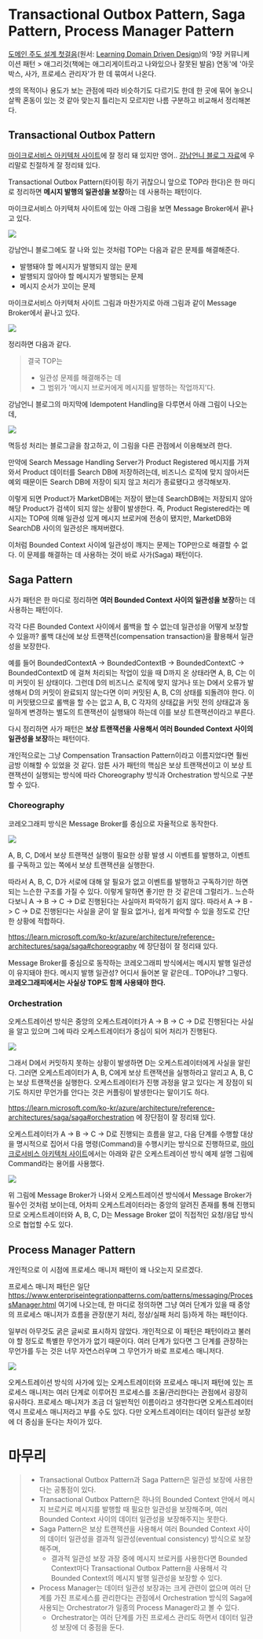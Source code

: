 # Transactional Outbox Pattern, Saga Pattern, Process Manager Pattern

[도메인 주도 설계 첫걸음](https://wikibook.co.kr/lddd/)(원서:
[Learning Domain Driven Design](https://www.amazon.com/Learning-Domain-Driven-Design-Aligning-Architecture/dp/1098100131/))의 '9장 커뮤니케이션 패턴 > 애그리것(책에는 애그리게이트라고 나와있으나 잘못된 발음) 연동'에 '아웃박스, 사가, 프로세스 관리자'가 한 데 묶여서 나온다.

셋의 목적이나 용도가 보는 관점에 따라 비슷하기도 다르기도 한데 한 곳에 묶어 놓으니 살짝 혼동이 있는 것 같아 맞는지 틀리는지 모르지만 나름 구분하고 비교해서 정리해본다.


## Transactional Outbox Pattern

[마이크로서비스 아키텍처 사이트](https://microservices.io/patterns/data/transactional-outbox.html)에 잘 정리 돼 있지만 영어.. [강남언니 블로그 자료](https://blog.gangnamunni.com/post/transactional-outbox/)에 우리말로 친절하게 잘 정리돼 있다.

Transactional Outbox Pattern(타이핑 하기 귀찮으니 앞으로 TOP라 한다)은 한 마디로 정리하면 **메시지 발행의 일관성을 보장**하는 데 사용하는 패턴이다.

마이크로서비스 아키텍처 사이트에 있는 아래 그림을 보면 Message Broker에서 끝나고 있다.

![](https://microservices.io/i/patterns/data/ReliablePublication.png)

강남언니 블로그에도 잘 나와 있는 것처럼 TOP는 다음과 같은 문제를 해결해준다.

- 발행돼야 할 메시지가 발행되지 않는 문제
- 발행되지 않아야 할 메시지가 발행되는 문제
- 메시지 순서가 꼬이는 문제

마이크로서비스 아키텍처 사이트 그림과 마찬가지로 아래 그림과 같이 Message Broker에서 끝나고 있다.

![](https://static.blog.gangnamunni.com/files/da/da3db100-873d-44a2-81bd-ba57e60d2a5d.jpeg)

정리하면 다음과 같다.

>결국 TOP는
>- 일관성 문제를 해결해주는 데
>- 그 범위가 '메시지 브로커에게 메시지를 발행하는 작업까지'다.

강남언니 블로그의 마지막에 Idempotent Handling을 다루면서 아래 그림이 나오는데, 

![](https://static.blog.gangnamunni.com/files/93/93f6ad37-0767-4275-9524-df49596207fc.jpeg)

멱등성 처리는 블로그글을 참고하고, 이 그림을 다른 관점에서 이용해보려 한다.

만약에 Search Message Handling Server가 Product Registered 메시지를 가져와서 Product 데이터를 Search DB에 저장하려는데, 비즈니스 로직에 맞지 않아서든 예외 때문이든 Search DB에 저장이 되지 않고 처리가 종료됐다고 생각해보자.

이렇게 되면 Product가 MarketDB에는 저장이 됐는데 SearchDB에는 저장되지 않아 해당 Product가 검색이 되지 않는 상황이 발생한다.
즉, Product Registered라는 메시지는 TOP에 의해 일관성 있게 메시지 브로커에 전송이 됐지만, MarketDB와 SearchDB 사이의 일관성은 깨져버렸다.

이처럼 Bounded Context 사이에 일관성이 깨지는 문제는 TOP만으로 해결할 수 없다. 이 문제를 해결하는 데 사용하는 것이 바로 사가(Saga) 패턴이다.


## Saga Pattern

사가 패턴은 한 마디로 정리하면 **여러 Bounded Context 사이의 일관성을 보장**하는 데 사용하는 패턴이다.

각각 다른 Bounded Context 사이에서 롤백을 할 수 없는데 일관성을 어떻게 보장할 수 있을까? 롤백 대신에 보상 트랜잭션(compensation transaction)을 활용해서 일관성을 보장한다.

예를 들어 BoundedContextA -> BoundedContextB -> BoundedContextC -> BoundedContextD 에 걸쳐 처리되는 작업이 있을 때 D까지 온 상태라면 A, B, C는 이미 커밋이 된 상태이다. 그런데 D의 비즈니스 로직에 맞지 않거나 또는 D에서 오류가 발생해서 D의 커밋이 완료되지 않는다면 이미 커밋된 A, B, C의 상태를 되돌려야 한다. 이미 커밋됐으므로 롤백을 할 수는 없고 A, B, C 각자의 상태값을 커밋 전의 상태값과 동일하게 변경하는 별도의 트랜잭션이 실행돼야 하는데 이를 보상 트랜잭션이라고 부른다.

다시 정리하면 사가 패턴은 **보상 트랜잭션을 사용해서 여러 Bounded Context 사이의 일관성을 보장**하는 패턴이다.

개인적으로는 그냥 Compensation Transaction Pattern이라고 이름지었다면 훨씬 금방 이해할 수 있었을 것 같다. 암튼 사가 패턴의 핵심은 보상 트랜잭션이고 이 보상 트랜잭션이 실행되는 방식에 따라 Choreography 방식과 Orchestration 방식으로 구분할 수 있다.

### Choreography

코레오그래피 방식은 Message Broker를 중심으로 자율적으로 동작한다.

![](https://learn.microsoft.com/ko-kr/azure/architecture/reference-architectures/saga/images/choreography-pattern.png)

A, B, C, D에서 보상 트랜잭션 실행이 필요한 상황 발생 시 이벤트를 발행하고, 이벤트를 구독하고 있는 쪽에서 보상 트랜잭션을 실행한다.

따라서 A, B, C, D가 서로에 대해 알 필요가 없고 이벤트를 발행하고 구독하기만 하면 되는 느슨한 구조를 가질 수 있다. 이렇게 말하면 좋기만 한 것 같은데 그럴리가.. 느슨하다보니 A -> B -> C -> D로 진행된다는 사실마저 파악하기 쉽지 않다. 따라서 A -> B -> C -> D로 진행된다는 사실을 굳이 알 필요 없거나, 쉽게 파악할 수 있을 정도로 간단한 상황에 적합하다.

https://learn.microsoft.com/ko-kr/azure/architecture/reference-architectures/saga/saga#choreography 에 장단점이 잘 정리돼 있다.

Message Broker를 중심으로 동작하는 코레오그래피 방식에서는 메시지 발행 일관성이 유지돼야 한다. 메시지 발행 일관성? 어디서 들어본 말 같은데.. TOP아냐? 그렇다. **코레오그래피에서는 사실상 TOP도 함께 사용돼야 한다.**

### Orchestration

오케스트레이션 방식은 중앙의 오케스트레이터가 A -> B -> C -> D로 진행된다는 사실을 알고 있으며 그에 따라 오케스트레이터가 중심이 되어 처리가 진행된다.

![](https://learn.microsoft.com/ko-kr/azure/architecture/reference-architectures/saga/images/orchestrator.png)

그래서 D에서 커밋하지 못하는 상황이 발생하면 D는 오케스트레이터에게 사실을 알린다. 그러면 오케스트레이터가 A, B, C에게 보상 트랜잭션을 실행하라고 알리고 A, B, C는 보상 트랜잭션을 실행한다. 오케스트레이터가 진행 과정을 알고 있다는 게 장점이 되기도 하지만 무언가를 안다는 것은 커플링이 발생한다는 말이기도 하다. 

https://learn.microsoft.com/ko-kr/azure/architecture/reference-architectures/saga/saga#orchestration 에 장단점이 잘 정리돼 있다.

오케스트레이터가 A -> B -> C -> D로 진행되는 흐름을 알고, 다음 단계를 수행할 대상을 명시적으로 집어서 다음 명령(Command)을 수행시키는 방식으로 진행하므로, [마이크로서비스 아키텍처 사이트](https://microservices.io/patterns/data/saga.html)에서는 아래와 같은 오케스트레이션 방식 예제 설명 그림에 Command라는 용어를 사용했다.

![](https://microservices.io/i/sagas/Create_Order_Saga_Orchestration.png)

위 그림에 Message Broker가 나와서 오케스트레이션 방식에서 Message Broker가 필수인 것처럼 보이는데, 어차피 오케스트레이터라는 중앙의 알려진 존재를 통해 진행되므로 오케스트레이터와 A, B, C, D는 Message Broker 없이 직접적인 요청/응답 방식으로 협업할 수도 있다.


## Process Manager Pattern

개인적으로 이 시점에 프로세스 매니저 패턴이 왜 나오는지 모르겠다.

프로세스 매니저 패턴은 일단 https://www.enterpriseintegrationpatterns.com/patterns/messaging/ProcessManager.html 여기에 나오는데, 한 마디로 정의하면 그냥 여러 단계가 있을 때 중앙의 프로세스 매니저가 흐름을 관장(분기 처리, 정상/실패 처리 등)하게 하는 패턴이다.

일부러 아무것도 굵은 글씨로 표시하지 않았다. 개인적으로 이 패턴은 패턴이라고 불러야 할 정도로 특별한 무언가가 없기 때문이다. 여러 단계가 있다면 그 단계를 관장하는 무언가를 두는 것은 너무 자연스러우며 그 무언가가 바로 프로세스 매니저다.

![](https://www.enterpriseintegrationpatterns.com/img/ProcessManager.gif)

오케스트레이션 방식의 사가에 있는 오케스트레이터와 프로세스 매니저 패턴에 있는 프로세스 매니저는 여러 단계로 이루어진 프로세스를 조율/관리한다는 관점에서 굉장히 유사하다. 프로세스 매니저가 조금 더 일반적인 이름이라고 생각한다면 오케스트레이터 역시 프로세스 매니저라고 부를 수도 있다. 다만 오케스트레이터는 데이터 일관성 보장에 더 중심을 둔다는 차이가 있다.


# 마무리

>- Transactional Outbox Pattern과 Saga Pattern은 일관성 보장에 사용한다는 공통점이 있다.
>- Transactional Outbox Pattern은 하나의 Bounded Context 안에서 메시지 브로커로 메시지를 발행할 때 필요한 일관성을 보장해주며, 여러 Bounded Context 사이의 데이터 일관성을 보장해주지는 못한다.
>- Saga Pattern은 보상 트랜잭션을 사용해서 여러 Bounded Context 사이의 데이터 일관성을 결과적 일관성(eventual consistency) 방식으로 보장해주며, 
>    - 결과적 일관성 보장 과장 중에 메시지 브로커를 사용한다면 Bounded Context마다 Transactional Outbox Pattern을 사용해서 각 Bounded Context의 메시지 발행 일관성을 보장할 수 있다.
>- Process Manager는 데이터 일관성 보장과는 크게 관련이 없으며 여러 단계를 가진 프로세스를 관리한다는 관점에서 Orchestration 방식의 Saga에 사용되는 Orchestrator가 일종의 Process Manager라고 볼 수 있다.
>    - Orchestrator는 여러 단계를 가진 프로세스 관리도 하면서 데이터 일관성 보장에 더 중점을 둔다.
